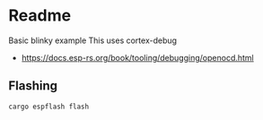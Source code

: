 # Readme

Basic blinky example
This uses cortex-debug

  * https://docs.esp-rs.org/book/tooling/debugging/openocd.html

## Flashing

```
cargo espflash flash
```

